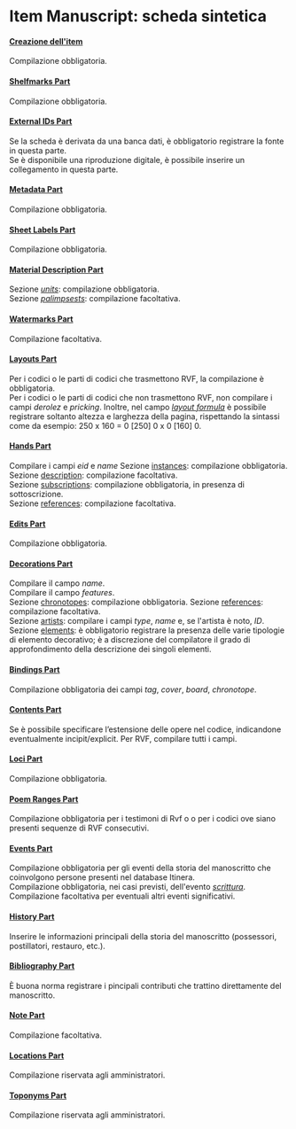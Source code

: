 # Item Manuscript: scheda sintetica

#### [Creazione dell'item](Item_Manuscript_Metadata.md)
Compilazione obbligatoria.

#### [Shelfmarks Part](Shelfmarks_Part.md)
Compilazione obbligatoria.

#### [External IDs Part](External_Ids_Part_Manuscript.md) 
Se la scheda è derivata da una banca dati, è obbligatorio registrare la fonte in questa parte.  
Se è disponibile una riproduzione digitale, è possibile inserire un collegamento in questa parte.  

#### [Metadata Part](Metadata_Part.md)
Compilazione obbligatoria.

#### [Sheet Labels Part](Sheet_Labels_Part.md)
Compilazione obbligatoria.  

#### [Material Description Part](Material_Description_Part.md)
Sezione [_units_](Material_Description_Part.md#units): compilazione obbligatoria.  
Sezione [_palimpsests_](Material_Description_Part.md#palimpsests): compilazione facoltativa.  

#### [Watermarks Part](Watermarks_Part.md)
Compilazione facoltativa.  

#### [Layouts Part](Layouts_Part.md)  
Per i codici o le parti di codici che trasmettono RVF, la compilazione è obbligatoria.  
Per i codici o le parti di codici che non trasmettono RVF, non compilare i campi _derolez_ e _pricking_. Inoltre, nel campo [_layout formula_](Layouts_Part.md#layout-formula) è possibile registrare soltanto altezza e larghezza della pagina, rispettando la sintassi come da esempio: 250 x 160 = 0 [250] 0 x 0 [160] 0.  

#### [Hands Part](Hands_Part.md)
Compilare i campi _eid_ e _name_ 
Sezione [instances](Hands_Part.md#instances): compilazione obbligatoria.  
Sezione [description](Hands_Part.md#descriptions): compilazione facoltativa.  
Sezione [subscriptions](Hands_Part.md#subscriptions): compilazione obbligatoria, in presenza di sottoscrizione.  
Sezione [references](Hands_Part.md#references): compilazione facoltativa.  

#### [Edits Part](Edits_Part.md)
Compilazione obbligatoria.  

#### [Decorations Part](Decorations_Part.md)  
Compilare il campo _name_.  
Compilare il campo _features_.  
Sezione [chronotopes](Decorations_Part.md#chronotopes): compilazione obbligatoria. 
Sezione [references](Decorations_Part.md#references): compilazione facoltativa.  
Sezione [artists](Decorations_Part.md#artist): compilare i campi _type_, _name_ e, se l'artista è noto, _ID_.  
Sezione [elements](Decorations_Part.md#elements---informazioni-generali): è obbligatorio registrare la presenza delle varie tipologie di elemento decorativo; è a discrezione del compilatore il grado di approfondimento della descrizione dei singoli elementi.  

#### [Bindings Part](Bindings_Part.md) 
Compilazione obbligatoria dei campi _tag_, _cover_, _board_, _chronotope_.

#### [Contents Part](Contents_Part.md)
Se è possibile specificare l’estensione delle opere nel codice, indicandone eventualmente incipit/explicit.
Per RVF, compilare tutti i campi.

#### [Loci Part](Loci_Part.md)
Compilazione obbligatoria.  

#### [Poem Ranges Part](Poem_Ranges_Part.md)
Compilazione obbligatoria per i testimoni di Rvf o o per i codici ove siano presenti sequenze di RVF consecutivi.   

#### [Events Part](Events_Part.md)
Compilazione obbligatoria per gli eventi della storia del manoscritto che coinvolgono persone presenti nel database Itinera.  
Compilazione obbligatoria, nei casi previsti, dell'evento [_scrittura_](Events_Thesaurus_Manuscript.md#scrittura).  
Compilazione facoltativa per eventuali altri eventi significativi.  

#### [History Part](History_Part.md)
Inserire le informazioni principali della storia del manoscritto (possessori, postillatori, restauro, etc.).  

#### [Bibliography Part](External_Bibliography_Part.md)  
È buona norma registrare i pincipali contributi che trattino direttamente del manoscritto.    

#### [Note Part](Note_Part.md)
Compilazione facoltativa. 

#### [Locations Part](Locations_Part.md)
Compilazione riservata agli amministratori.  

#### [Toponyms Part](Toponyms_Part.md)
Compilazione riservata agli amministratori.  
